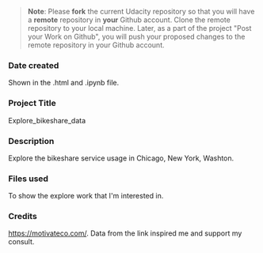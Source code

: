 >**Note**: Please **fork** the current Udacity repository so that you will have a **remote** repository in **your** Github account. Clone the remote repository to your local machine. Later, as a part of the project "Post your Work on Github", you will push your proposed changes to the remote repository in your Github account.

### Date created
Shown in the .html and .ipynb file. 

### Project Title
Explore_bikeshare_data

### Description
Explore the bikeshare service usage in Chicago, New York, Washton.

### Files used
To show the explore work that I'm interested in.

### Credits
https://motivateco.com/. Data from the link inspired me and support my consult.

